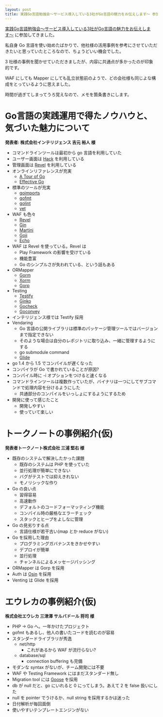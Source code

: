 ```yaml
---
layout: post
title: 実践Go言語勉強会〜サービス導入している3社がGo言語の魅力をお伝えします〜 参加報告
---
```


[実践Go言語勉強会〜サービス導入している3社がGo言語の魅力をお伝えします〜](https://atnd.org/events/75883)
に参加してきました。

私自身 Go 言語を使い始めたばかりで、他社様の活用事例を参考にさせていただ
きたいと思っていたところなので、ちょうどいい機会でした。

3 社様の事例を聞かせていただきましたが、内容に共通点が多かったのが印象
的です。

WAF にしても Mapper にしても乱立状態前のようで、どの会社様も同じよな構
成をとっているように思えました。

時間が過ぎてしまってうろ覚えなので、メモを箇条書きにします。

# Go言語の実践運用で得たノウハウと、気づいた魅力について

**発表者: 株式会社インテリジェンス 吉元 裕人 様**

+ コマンドラインツールは最初から go 言語を利用していた
+ ユーザー画面は [Hack](http://hacklang.org/) を利用している
+ 管理画面は [Revel](https://revel.github.io/) を利用している
+ オンラインリファレンスが充実
  + [A Tour of Go](https://go-tour-jp.appspot.com/list)
  + [Effective Go](https://golang.org/doc/effective_go.html)
+ 標準のツールが充実
  + [goimports](https://godoc.org/golang.org/x/tools/cmd/goimports)
  + [gofmt](https://golang.org/cmd/gofmt/)
  + [golint](https://godoc.org/github.com/golang/lint/golint)
  + [vet](http://golang-jp.org/pkg/code.google.com/p/go.tools/cmd/vet/)
+ WAF も色々
  + [Revel](https://revel.github.io/)
  + [Gin](https://gin-gonic.github.io/gin/)
  + [Martini](https://github.com/go-martini/martini)
  + [Goji](https://github.com/zenazn/goji)
  + [Echo](https://github.com/labstack/echo)
+ WAF は Revel を使っている。Revel は
  + Play Framework の影響を受けている
  + 機能豊富
  + Go のシンプルさが失われている、という話もある
+ ORMapper
  + [Gorm](https://github.com/jinzhu/gorm)
  + [Xorm](http://xorm.io/docs)
  + [Gorp](https://github.com/go-gorp/gorp)
+ Testing
  + [Testify](https://github.com/stretchr/testify)
  + [Ginko](https://onsi.github.io/ginkgo/)
  + [Gocheck](https://labix.org/gocheck)
  + [Goconvey](http://goconvey.co/)
+ インテリジェンス様では Testify 採用
+ Vendaring
  + Go 言語の公開ライブラリは標準のパッケージ管理ツールではバージョンまで指定できない
  + そのような場合は自分のレポジトリに取り込み、一緒に管理するようにする
  + go submodule command
  + [Glide](https://github.com/Masterminds/glide)
+ go 1.4 から 1.5 でコンパイルが遅くなった
+ コンパイラが Go で書かれていることが原因?
+ コンパイル時に -i オプションをつけると速くなる
+ コマンドラインツールは複数作っていたが、バイナリは一つにしてサブコマンドで処理内容を分けるようにした
  + 共通部分のコンパイルをいっしょにするようにするため
+ 開発に使って感じたこと
  + 開発しやすい
  + 使っていて楽しい

# トークノートの事例紹介(仮)

**発表者トークノート株式会社 三浦 堅右 様**

+ 既存のシステムで解決したかった課題
  + 既存のシステムは PHP を使っていた
  + 並行処理が簡単にできない
  + バグがテストでは抑えきれない
  + モノリシックな作り
+ Go の良い点
  + 習得容易
  + 高速動作
  + デフォルトのコードフォーマッティング機能
  + コンパイル時の厳格なエラーチェック
  + スタックとヒープをよしなに管理
+ Go の見劣りする点
  + 言語仕様が若干古い(map とか reduce がない)
+ Go を採用した理由
  + プログラミングガバナンスをきかせやすい
  + デプロイが簡単
  + 並行処理
  + チャンネルによるメッセージパッシング
+ ORMapper は Gorp を採用
+ Auth は [Osin](https://github.com/RangelReale/osin) を採用
+ Venting は Glide を採用
  
# エウレカの事例紹介(仮)

**株式会社エウレカ 三津澤 サルバドール 将司 様**

+ PHP -> Go へ。一年かけたプロジェクト
+ gofmt もあるし、他人の書いたコードを読むのが容易
+ スタンダードライブラリが秀逸
  + net/http
    + これがあるから WAF が流行らない?
  + database/sql
    + connection buffering も完備
+ モダンな syntax がないが、チーム開発には不要
+ WAF や Testing Framework にはまだスタンダード無し
+ Migration tool には [Goose](https://bitbucket.org/liamstask/goose/) を採用
+ db が null だと、go にいれると 0 にってしまう。あえて 2 を false 扱いにした
+ null を pointer でうけるか、null string を採用するかは迷った
+ 日付解析が毎回面倒
+ 使いやすいテンプレートエンジンがない













